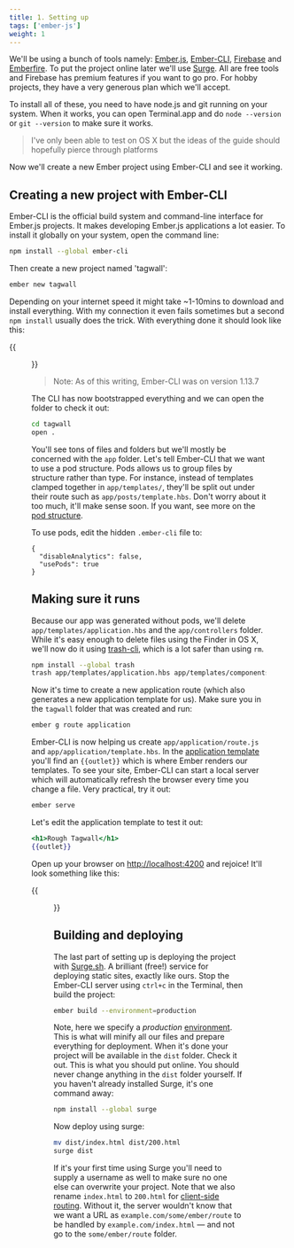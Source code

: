 ```yaml
---
title: 1. Setting up
tags: ['ember-js']
weight: 1
---
```


We'll be using a bunch of tools namely: [Ember.js](http://emberjs.com/), [Ember-CLI](http://www.Ember-CLI.com/), [Firebase](https://www.firebase.com/) and [Emberfire](https://github.com/firebase/emberfire). To put the project online later we'll use [Surge](http://surge.sh/). All are free tools and Firebase has premium features if you want to go pro. For hobby projects, they have a very generous plan which we'll accept.

To install all of these, you need to have node.js and git running on your system. When it works, you can open Terminal.app and do `node --version` or `git --version` to make sure it works.

> I've only been able to test on OS X but the ideas of the guide should hopefully pierce through platforms

Now we'll create a new Ember project using Ember-CLI and see it working.

## Creating a new project with Ember-CLI

Ember-CLI is the official build system and command-line interface for Ember.js projects. It makes developing Ember.js applications a lot easier. To install it globally on your system, open the command line:

```bash
npm install --global ember-cli
```

Then create a new project named 'tagwall':

```bash
ember new tagwall
```

Depending on your internet speed it might take ~1-10mins to download and install everything. With my connection it even fails sometimes but a second `npm install` usually does the trick. With everything done it should look like this:

{{<figure src="/images/tagwall/tagwall1.png">}}

> Note: As of this writing, Ember-CLI was on version 1.13.7

The CLI has now bootstrapped everything and we can open the folder to check it out:

```bash
cd tagwall
open .
```

You'll see tons of files and folders but we'll mostly be concerned with the `app` folder. Let's tell Ember-CLI that we want to use a pod structure. Pods allows us to group files by structure rather than type. For instance, instead of templates clamped together in `app/templates/`, they'll be split out under their route such as `app/posts/template.hbs`. Don't worry about it too much, it'll make sense soon. If you want, see more on the [pod structure](http://www.Ember-CLI.com/user-guide/#using-pods).

To use pods, edit the hidden `.ember-cli` file to:

```
{
  "disableAnalytics": false,
  "usePods": true
}
```

## Making sure it runs

Because our app was generated without pods, we'll delete `app/templates/application.hbs` and the `app/controllers` folder. While it's easy enough to delete files using the Finder in OS X, we'll now do it using [trash-cli](https://github.com/sindresorhus/trash-cli), which is a lot safer than using `rm`.

```bash
npm install --global trash
trash app/templates/application.hbs app/templates/components app/controllers
```

Now it's time to create a new application route (which also generates a new application template for us). Make sure you in the `tagwall` folder that was created and run:

```bash
ember g route application
```

Ember-CLI is now helping us create `app/application/route.js` and `app/application/template.hbs`. In the [application template](http://guides.emberjs.com/v1.13.0/templates/the-application-template/) you'll find an `{{outlet}}` which is where Ember renders our templates. To see your site, Ember-CLI can start a local server which will automatically refresh the browser every time you change a file. Very practical, try it out:

```bash
ember serve
```

Let's edit the application template to test it out:

```hbs
<h1>Rough Tagwall</h1>
{{outlet}}
```

Open up your browser on [http://localhost:4200](http://localhost:4200) and rejoice! It'll look something like this:

{{<figure src="/images/tagwall/tagwall2.png">}}

## Building and deploying

The last part of setting up is deploying the project with [Surge.sh](http://surge.sh/). A brilliant (free!) service for deploying static sites, exactly like ours. Stop the Ember-CLI server using `ctrl+c` in the Terminal, then build the project:

```bash
ember build --environment=production
```

Note, here we specify a *production* [environment](http://www.Ember-CLI.com/user-guide/#Environments). This is what will minify all our files and prepare everything for deployment. When it's done your project will be available in the `dist` folder. Check it out. This is what you should put online. You should never change anything in the `dist` folder yourself. If you haven't already installed Surge, it's one command away:

```bash
npm install --global surge
```

Now deploy using surge:

```bash
mv dist/index.html dist/200.html
surge dist
```

If it's your first time using Surge you'll need to supply a username as well to make sure no one else can overwrite your project. Note that we also rename `index.html` to `200.html` for [client-side routing](http://surge.sh/help/adding-a-200-page-for-client-side-routing). Without it, the server wouldn't know that we want a URL as `example.com/some/ember/route` to be handled by `example.com/index.html` — and not go to the `some/ember/route` folder.

<!-- [2]({{< relref "2-building-the-tagwall.md" >}}) -->
